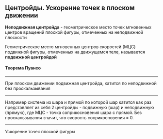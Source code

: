 ## Центройды. Ускорение точек в плоском движении

**Неподвижная центройда** - геометрическое место точек мгновенных центров вращений плоской фигуры, отмеченных на неподвижной плоскости

Геометрическое место мгновенных центров скоростей (МЦС) подвижной фигуры, отмеченных на движущемся теле, называется **подвижной центройдой**

#### Теорема Пуансо

---

При плоском движении подвижная центройда, катится по неподвижной без проскальзывания

---

Например система из шара и прямой по которой шар катится как раз представляет из себя 2 центройды - подвижную (шар) и неподвижную (прямую), где МЦС - точка соприкосновения шара с прямой. Без проскальзывания значит, что скорость соприкосновения = 0.

---

Ускорение точек плоской фигуры 